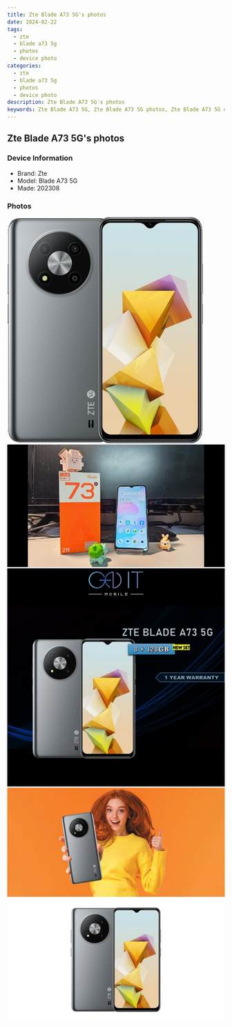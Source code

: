 ```yaml
---
title: Zte Blade A73 5G's photos
date: 2024-02-22
tags: 
  - zte
  - blade a73 5g
  - photos
  - device photo
categories: 
  - zte
  - blade a73 5g
  - photos
  - device photo
description: Zte Blade A73 5G's photos
keywords: Zte Blade A73 5G, Zte Blade A73 5G photos, Zte Blade A73 5G device photo
---
```


## Zte Blade A73 5G's photos

### Device Information

- Brand: Zte
- Model: Blade A73 5G
- Made: 202308

### Photos

![/images/best-assets/devices/zte/zte-blade-a73-5g/1.jpg](/images/best-assets/devices/zte/zte-blade-a73-5g/1.jpg)
![/images/best-assets/devices/zte/zte-blade-a73-5g/2.jpg](/images/best-assets/devices/zte/zte-blade-a73-5g/2.jpg)
![/images/best-assets/devices/zte/zte-blade-a73-5g/3.jpg](/images/best-assets/devices/zte/zte-blade-a73-5g/3.jpg)
![/images/best-assets/devices/zte/zte-blade-a73-5g/4.jpg](/images/best-assets/devices/zte/zte-blade-a73-5g/4.jpg)
![/images/best-assets/devices/zte/zte-blade-a73-5g/5.jpg](/images/best-assets/devices/zte/zte-blade-a73-5g/5.jpg)
